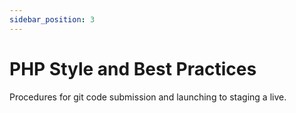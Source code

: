 ```yaml
---
sidebar_position: 3
---
```


# PHP Style and Best Practices

Procedures for git code submission and launching to staging a live.